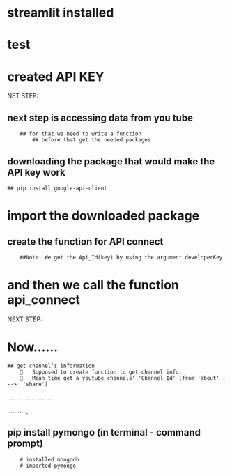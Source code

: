 # streamlit installed

# test

# created API KEY

NET STEP:

## next step is accessing data from you tube
        ## for that we need to write a function
            ## before that get the needed packages

## downloading the package that would make the API key work
    ## pip install google-api-client

# import the downloaded package

## create the function for API connect

        ##Note: We get the Api_Id(key) by using the argument developerKey

# and then we call the function api_connect

NEXT STEP:

# Now……
	## get channel’s information
        	Supposed to create function to get channel info.
           Mean time get a youtube channels' 'Channel_Id' (from 'about' --->  'share')


......
.........
..........

...........,

## pip install pymongo (in terminal - command prompt)

        # installed mongodb
        # imported pymongo








